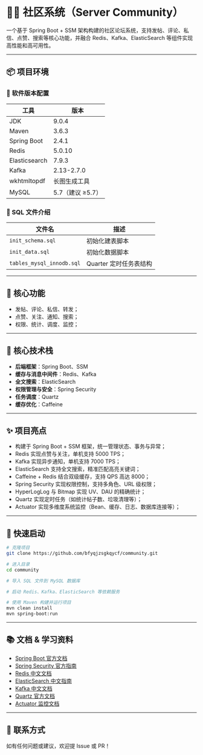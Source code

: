 # 🧑‍💻 社区系统（Server Community）

一个基于 Spring Boot + SSM 架构构建的社区论坛系统，支持发帖、评论、私信、点赞、搜索等核心功能，并融合 Redis、Kafka、ElasticSearch 等组件实现高性能和高可用性。

---

## 📦 项目环境

### 🔧 软件版本配置

| 工具            | 版本           |
| ------------- | ------------ |
| JDK           | 9.0.4        |
| Maven         | 3.6.3        |
| Spring Boot   | 2.4.1        |
| Redis         | 5.0.10       |
| Elasticsearch | 7.9.3        |
| Kafka         | 2.13-2.7.0   |
| wkhtmltopdf   | 长图生成工具       |
| MySQL         | 5.7（建议 ≥5.7） |

### 📂 SQL 文件介绍

| 文件名                       | 描述              |
| ------------------------- | --------------- |
| `init_schema.sql`         | 初始化建表脚本         |
| `init_data.sql`           | 初始化数据脚本         |
| `tables_mysql_innodb.sql` | Quarter 定时任务表结构 |

---

## 🔑 核心功能

* 发帖、评论、私信、转发；
* 点赞、关注、通知、搜索；
* 权限、统计、调度、监控；

---

## 🧰 核心技术栈

* **后端框架**：Spring Boot、SSM
* **缓存与消息中间件**：Redis、Kafka
* **全文搜索**：ElasticSearch
* **权限管理与安全**：Spring Security
* **任务调度**：Quartz
* **缓存优化**：Caffeine

---

## ✨ 项目亮点

* 构建于 Spring Boot + SSM 框架，统一管理状态、事务与异常；
* Redis 实现点赞与关注，单机支持 5000 TPS；
* Kafka 实现异步通知，单机支持 7000 TPS；
* ElasticSearch 支持全文搜索，精准匹配高亮关键词；
* Caffeine + Redis 结合双级缓存，支持 QPS 高达 8000；
* Spring Security 实现权限控制，支持多角色、URL 级权限；
* HyperLogLog 与 Bitmap 实现 UV、DAU 的精确统计；
* Quartz 实现定时任务（如统计帖子数、垃圾清理等）；
* Actuator 实现多维度系统监控（Bean、缓存、日志、数据库连接等）；

---


## 🚀 快速启动

```bash
# 克隆项目
git clone https://github.com/bfyqjzsgkqycf/community.git

# 进入目录
cd community

# 导入 SQL 文件到 MySQL 数据库

# 启动 Redis、Kafka、ElasticSearch 等依赖服务

# 使用 Maven 构建并运行项目
mvn clean install
mvn spring-boot:run
```

---

## 📚 文档 & 学习资料

* [Spring Boot 官方文档](https://spring.io/projects/spring-boot)
* [Spring Security 官方指南](https://spring.io/projects/spring-security)
* [Redis 中文文档](https://www.redis.net.cn/)
* [ElasticSearch 中文指南](https://www.elastic.co/guide/cn/elasticsearch/guide/current/index.html)
* [Kafka 中文文档](http://kafka.apachecn.org/)
* [Quartz 官方文档](https://www.quartz-scheduler.org/documentation/)
* [Actuator 监控文档](https://docs.spring.io/spring-boot/docs/current/actuator-api/htmlsingle/)

---

## 📮 联系方式

如有任何问题或建议，欢迎提 Issue 或 PR！
